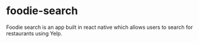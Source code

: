 # foodie-search

Foodie search is an app built in react native which allows users to search for restaurants using Yelp.

